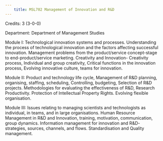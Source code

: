 ```yaml
---
    title: MSL702 Management of Innovation and R&D
---
```

Credits: 3 (3-0-0)

Department: Department of Management Studies

Module I: Technological innovation systems and processes. Understanding the process of technological innovation and the factors affecting successful innovation. Management problems from the product/service concept-stage to end-product/service marketing. Creativity and Innovation- Creativity process, Individual and group creativity, Critical functions in the innovation process, Evolving innovative culture, teams for innovation.

Module II: Product and technology life cycle, Management of R&D planning, organising, staffing, scheduling, Controlling, budgeting, Selection of R&D projects. Methodologies for evaluating the effectiveness of R&D, Research Productivity. Protection of Intellectual Property Rights. Evolving flexible organisation.

Module III: Issues relating to managing scientists and technologists as individual, in teams, and in large organisations. Human Resource Management in R&D and Innovation, training, motivation, communication, group dynamics. Information management for innovation and R&D- strategies, sources, channels, and flows. Standardisation and Quality management.